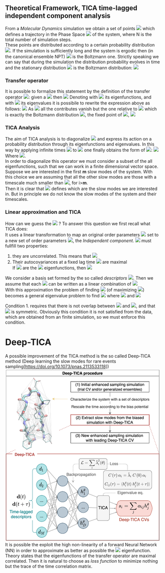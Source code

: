 ## Theoretical Framework, TICA time-lagged independent component analysis  

<!-- <img src="https://render.githubusercontent.com/render/math?math= width="500" height="600""> for math formulas -->

From a *Molecular Dynamics* simulation we obtain a set of points <img src="https://render.githubusercontent.com/render/math?math=\left\{ \vec {x}(t_i),\vec {p}(t_i) \right\} _{i=1,N}"> which defines a trajectory in the Phase Space <img src="https://render.githubusercontent.com/render/math?math=\Omega"> of the system, where N is the total number of simulation steps.  
These points are distributed according to a certain probability distribution <img src="https://render.githubusercontent.com/render/math?math=p_t(\vec x)">. If the simulation is sufficiently long and the system is ergodic then (in the canonical ensemble NPT) <img src="https://render.githubusercontent.com/render/math?math=p(\vec x) = \dfrac{e^{-\beta U(\vec x)}}{Z}"> is the Boltzmann one. Strictly speaking we can say that during the simulation the distribution probability evolves in time and the stationary distribution <img src="https://render.githubusercontent.com/render/math?math=\mu (\vec x)"> is the Boltzmann distribution: <img src="https://render.githubusercontent.com/render/math?math=\lim_{\tau \rightarrow \infty} p_{t \oplus \tau}(\vec x)  = \mu (\vec x)">  

### Transfer operator
It is possible to formalize this statement by the definition of the transfer operator <img src="https://render.githubusercontent.com/render/math?math=\mathcal{T}(\tau)">: given a <img src="https://render.githubusercontent.com/render/math?math=p_t(\vec x)"> then <img src="https://render.githubusercontent.com/render/math?math=p_{t\oplus\tau}(\vec x) = \mathcal{T}(\tau) \circ p_t(\vec x)">
Denoting with <img src="https://render.githubusercontent.com/render/math?math=\psi_i(\vec x)"> its eigenfunctions, and with <img src="https://render.githubusercontent.com/render/math?math=\lambda_i(\tau) = e^{-\frac{\tau}{t_i}}"> its eigenvalues it is possibile to rewrite the expression above as follows: <img src="https://render.githubusercontent.com/render/math?math=p_{t\oplus\tau}(\vec x) = \mathcal{T}(\tau) \circ p_t(\vec x) = \sum_i e^{-\frac{\tau}{t_i}} \langle p_t(\vec x) \psi_i(\vec x) \rangle \psi_i(\vec x)">
As <img src="https://render.githubusercontent.com/render/math?math=\tau \rightarrow \infty"> all the contributes vanish but the one relative to <img src="https://render.githubusercontent.com/render/math?math=t_i \rightarrow \infty"> which is exactly the Boltzmann distribution <img src="https://render.githubusercontent.com/render/math?math=\mu(\vec x)">, the fixed point of <img src="https://render.githubusercontent.com/render/math?math=\mathcal{T}(\tau)">, <img src="https://render.githubusercontent.com/render/math?math=\mathcal{T}(\tau) \circ \mu(\vec x) = \mu (\vec x)">
  
### TICA Analysis  
The aim of TICA analysis is to diagonalize <img src="https://render.githubusercontent.com/render/math?math=\mathcal{T}(\tau)"> and express its action on a probability distribution through its eigenfunctions and eigenvalues. In this way by applying infinite times <img src="https://render.githubusercontent.com/render/math?math=\mathcal{T}(\tau)"> to <img src="https://render.githubusercontent.com/render/math?math=p_t(\vec x)"> one finally obtains the form of <img src="https://render.githubusercontent.com/render/math?math=\mu (\vec x)">:
<img src="https://render.githubusercontent.com/render/math?math=\lim_{k \rightarrow \infty} \left( \prod^k \mathcal{T}(\tau) \right) \circ p_t(\vec x) =\lim_{k \rightarrow \infty} \mathcal{T}(k \tau) p_t(\vec x) = \lim_{k \rightarrow \infty} p_{t\oplus k \tau} (\vec x) = \lim_{k \rightarrow \infty} \sum_i e^{-\frac{k \tau}{t_i}} \langle p_t(\vec x) \psi_i(\vec x) \rangle \psi_i(\vec x) = \mu (\vec x)">  
Where <img src="https://render.githubusercontent.com/render/math?math=\langle p_t(\vec x) \psi_i(\vec x) \rangle = \int d \vec x p_t(\vec x) \psi_i(\vec x) e^{-\beta U(\vec x)}">.  
In order to diagonalize this operator we must consider a subset of the all eigenfunctions, such that we can work in a finite dimensional vector space. Suppose we are interested in the first **m** slow modes of the system. With this choice we are assuming that all the other slow modes are those with a timescale much smaller than <img src="https://render.githubusercontent.com/render/math?math=\tau: e^{-\frac{\tau}{t_i}} \rightarrow 0">, for i>**m**.  
Then it is clear that <img src="https://render.githubusercontent.com/render/math?math=\tau"> defines which are the slow modes we are interested in. But in principle we do not know the slow modes of the system and their timescales.  

### Linear approximation and TICA
How can we guess the <img src="https://render.githubusercontent.com/render/math?math=\psi_i(\vec x)"> ? 
To answer this question we first recall what TICA does:   
It uses a linear transformation to map an original order parameters <img src="https://render.githubusercontent.com/render/math?math=d_j(\vec x)"> set to a new set of order parameters <img src="https://render.githubusercontent.com/render/math?math=\psi_i(\vec x)">, the *Independent component*. <img src="https://render.githubusercontent.com/render/math?math=\psi_i(\vec x)"> must fullfill two properties:  
1.  they are uncorrelated. This means that <img src="https://render.githubusercontent.com/render/math?math=\langle \psi_i(\vec x_t) \psi_j(\vec x_{t} \rangle = \delta_{i,j}">
2.  Their autocovariances at a fixed lag time <img src="https://render.githubusercontent.com/render/math?math=\tau"> are maximal  
If <img src="https://render.githubusercontent.com/render/math?math=\psi_i(\vec x)"> are the <img src="https://render.githubusercontent.com/render/math?math=\mathcal{T}(\tau)"> eigenfunctions, then <img src="https://render.githubusercontent.com/render/math?math=\langle \psi_i(\vec x_t) \psi_i(\vec x_{t\oplus\tau}) \rangle = \lambda_i">  
  
We consider a basis set formed by the so called *descriptors* <img src="https://render.githubusercontent.com/render/math?math=d_j(\vec x)$, $\left\{ d_j(\vec x) \right\}_{j=1,n}">. Then we assume that each <img src="https://render.githubusercontent.com/render/math?math=\psi_i(\vec x)"> can be written as a linear combination of <img src="https://render.githubusercontent.com/render/math?math=\{d_j(\vec x)\}$: $\psi_i(\vec x) = \sum_j^n b_{ij} d_j(\vec x)">  
With this approximation the problem of finding <img src="https://render.githubusercontent.com/render/math?math=\psi_i(\vec x)"> (of maximizing <img src="https://render.githubusercontent.com/render/math?math=\lambda_i">) becomes a general eigenvalue problem to find <img src="https://render.githubusercontent.com/render/math?math=b_{ij} C^d(\tau) \cdot \vec b_i = \lambda_i C^d(0) \cdot \vec b_i">
where <img src="https://render.githubusercontent.com/render/math?math=C_{ij}^d(\tau) = \langle d_i(\vec x_t) d_j(\vec x_{t\oplus\tau})  \rangle"> and <img src="https://render.githubusercontent.com/render/math?math=C_{ij}^d(0) = \langle d_i(\vec x_t) d_j(\vec x_{t})  \rangle">
  
Condition 1. requires that there is not overlap between <img src="https://render.githubusercontent.com/render/math?math=\lambda_i"> and <img src="https://render.githubusercontent.com/render/math?math=\lambda_j">, and that <img src="https://render.githubusercontent.com/render/math?math=C^d(\tau)"> is symmetric. Obviously this condition it is not satisfied from the data, which are obtained from an finite simulation, so we must enforce this condition.  

# Deep-TICA  
A possible improvement of the TICA method is the so called Deep-TICA method (Deep learning the slow modes for rare events sampling[https://doi.org/10.1073/pnas.2113533118])
<img src="images/DeepTICA_scheme.png">  
It is possible the exploit the high non-linearity of a forward Neural Network (NN) in order to approximate as better as possible the <img src="https://render.githubusercontent.com/render/math?math=\psi_i(\vec x)"> eigenfunction. Theory states that the eigenfunctions of the transfer operator are maximal correlated. Then it is natural to choose as *loss function* to minimize nothing but the trace of the time correlation matrix. 